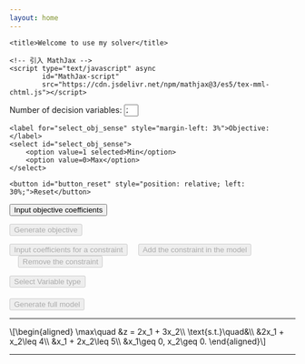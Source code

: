 ```yaml
---
layout: home
---
```


<head>
    <meta charset="utf-8">

    <title>Welcome to use my solver</title>

    <!-- 引入 MathJax -->
    <script type="text/javascript" async
            id="MathJax-script"
            src="https://cdn.jsdelivr.net/npm/mathjax@3/es5/tex-mml-chtml.js"></script>
</head>

<body>
<p>
    <label for="input_num">Number of decision variables: </label><input type="number"
                                                                        style="width: 5%;"
                                                                        id="input_num"
                                                                        value="2"
                                                                        min="2"
                                                                        max="20" required>
    <!--使用百分比来让输入框的宽度相对于其父容器的宽度进行调整。-->

    <label for="select_obj_sense" style="margin-left: 3%">Objective: </label>
    <select id="select_obj_sense">
        <option value=1 selected>Min</option>
        <option value=0>Max</option>
    </select>

    <button id="button_reset" style="position: relative; left: 30%;">Reset</button>
</p>

<p>
    <button id="button_input_obj_coe" onclick="inputObjCoefficients()">Input objective
        coefficients
    </button>
    <!--<p id="ini_obj">$$x_1 + x_2$$</p>-->
    <!--<div> 是一个 HTML 元素，常用于分组和布局，不会直接显示任何内容，但可以用于包含其他 HTML 元素-->
<div id="objCoeContainer"></div>
</p>


<p>
    <button id="button_generate_obj" onclick="generateObjLatex()" disabled>Generate objective
    </button>
</p>

<p>
    <button id="button_input_constr" onclick="inputConstraint()" disabled>Input coefficients for
        a
        constraint
    </button>
    <button id="button_add_constr" style="margin-left:3%" onclick="addConstraint()" disabled>Add
        the
        constraint in the model
    </button>
    <button id="button_remove_constr" style="margin-left:3%" onclick="removeConstraint()"
            disabled>
        Remove the
        constraint
    </button>
</p>
<p>
<div id='constr_input_container'></div>
</p>
<p>
    <button id="button_select_variable_type" onclick="selectVariableType()" disabled>Select
        Variable
        type
    </button>
</p>
<div id='var_type_container'></div>

<p>
    <button id="button_generate_full_model" style="margin-top: 1%" onclick="generateFullModel()"
            disabled>Generate full model
    </button>
</p>

<hr>
<p id="initial_model" style="margin-top: 1%">\[\begin{aligned}
    \max\quad &z = 2x_1 + 3x_2\\
    \text{s.t.}\quad&\\
    &2x_1 + x_2\leq 4\\
    &x_1 + 2x_2\leq 5\\
    &x_1\geq 0, x_2\geq 0.
    \end{aligned}\]</p>
<hr>

</body>
<script>
    let obj_coefficients = ['0', '0']; // 创建一个空数组
    let num_constraint = 0;
    let con_coefficients = [];
    let obj_latex_str = '';
    let con_latex_str = [];
    let var_type_latex_str = '';
    let initial_model_latex = '\\[\\begin{aligned}\n' +
        '\\max\\quad &z = 2x_1 + 3x_2\\\\\n' +
        '\\text{s.t.}\\quad&\\\\\n' +
        '&2x_1 + x_2\\leq 4\\\\\n' +
        '&x_1 + 2x_2\\leq 5\\\\\n' +
        '&x_1, x_2\\geq 0\n' +
        '\\end{aligned}\\]';

    // 使用 disabled 属性来控制按钮的可用状态
    // 在一个按钮（button1）被点击后，使另一个按钮（button2）变为可用（启用）
    document.getElementById("button_input_obj_coe").addEventListener("click", function () {
        document.getElementById("button_generate_obj").disabled = false; // 使按钮可用
        document.getElementById("button_input_constr").disabled = false;
    });


    function getNumVar() {
        let n = parseInt(document.getElementById("input_num").value);
        return n;
    }

    function inputObjCoefficients() {
        let numVar = getNumVar();
        obj_coefficients.length = numVar;  // 清空数组
        document.getElementById('initial_model').innerText = '';
        let coeContainer = document.getElementById("objCoeContainer");
        // 清空容器，确保每次点击按钮时重新生成输入框
        coeContainer.innerHTML = '';
        // 根据给定数目生成输入框
        for (let i = 0; i < numVar; i++) {
            // 创建新的 <input> 元素
            const label = document.createElement('label');
            const input = document.createElement('input');
            input.type = 'number'; // 设置输入框类型为文本
            input.id = 'coe_obj' + i; // 设置输入框 ID（可选）
            input.style.width = '50px';
            input.style.marginLeft = '0.3%';
            label.style.marginLeft = '0.3%';
            input.value = '0'; // 默认值
            label.setAttribute('for', 'coe_obj' + i);
            // 设置 LaTeX 内容
            let latexString = '';
            if (i < numVar - 1) {
                latexString = `x_{${i + 1}}+ `;
            } else
                latexString = `x_{${i + 1}}`;
            label.innerHTML = `\\(${latexString}\\)`;

            // 将输入框添加到容器中
            coeContainer.appendChild(input);
            coeContainer.appendChild(label);
        }
        // 在所有元素都添加完后，调用 MathJax 渲染所有的 LaTeX 公式
        MathJax.typeset();

    }

    let selected_obj_sense = '';  // 用来存储用户选择的值
    document.getElementById("select_obj_sense").addEventListener("change", function () {
        selected_obj_sense = this.value;
    });

    // 提供一个函数，用来返回用户选择的值
    function getSelectedSense() {
        return selected_obj_sense;  // 返回当前的选中值
    }

    function generateFormulaLatex(arr, n) {
        let latexBodyStr = '';
        // ${} 用于 模板字符串（Template Literals），允许在字符串中嵌入变量或表达式
        // 反引号 ``：用于 模板字符串，支持 ${} 变量插值
        for (let i = 0; i < n; i++) {
            if (parseFloat(arr[i]) >= 0 && i > 0) {
                latexBodyStr += '+';
            }
            if (parseFloat(arr[i]) != 1) {
                if (parseFloat(arr[i]) != -1) {
                    latexBodyStr += arr[i];
                } else {
                    latexBodyStr += '-';
                }
            }
            latexBodyStr += `x_{${i + 1}}`;
        }
        return latexBodyStr;
    }

    function generateObjLatex() {
        // 让决策变量数量输入框实效
        document.getElementById("input_num").disabled = true;
        document.getElementById("select_obj_sense").disabled = true;

        let n = document.getElementById("input_num").value; // 获取 id 为 input_num 的标签中的 value 值
        n = Math.max(1, parseInt(n)); // parseInt() 是 JavaScript 用于将字符串转换为整数的内置函数

        // 得到输入框的系数
        for (let i = 0; i < n; i++) {
            let input_id = 'coe_obj' + i;
            let coe = document.getElementById(input_id).value;
            obj_coefficients[i] = coe;
        }

        let select_obj_sense = getSelectedSense();
        let objStr = '';
        objStr += generateFormulaLatex(obj_coefficients, n);
        obj_latex_str = objStr;
        renderLatexModel(objStr);
    }

    function renderLatexModel(obj_str, con_str = '', var_type_str = '') {
        let select_obj_sense = getSelectedSense();
        let obj_sense_str;
        // 因为在 HTML 中，select 的 value 是字符串类型，所以应该与字符串 "1" 进行比较，而不是数字 1
        if (select_obj_sense === "0") {
            obj_sense_str = "\\max";
        } else {
            obj_sense_str = "\\min";
        }

        let latexModel = '';
        if (con_str === '') {
            latexModel += `
            \\[
            ${obj_sense_str}\\quad z=${obj_str}
            \\]
            `;
        } else if (con_str === '') {
            let num_con = con_str.length;
            let con_body_str = '';
            for (let i = 0; i < num_con; i++) {
                con_body_str += '&' + con_str[i] + "\\\\";
            }
            latexModel += `
            \\[
            \\begin{aligned}
            ${obj_sense_str}\\quad &${obj_str}\\\\
            \\text{s.t.}\\quad&\\\\
            ${con_body_str}
            \\end{aligned}
            \\]
            `;
        } else {
            let num_con = con_str.length;
            let con_body_str = '';
            for (let i = 0; i < num_con; i++) {
                con_body_str += '&' + con_str[i];
            }
            latexModel += `
            \\[
            \\begin{aligned}
            ${obj_sense_str}\\quad &${obj_str}\\\\
            \\text{s.t.}\\quad&\\\\
            ${con_body_str}
            &${var_type_str}
            \\end{aligned}
            \\]
            `;
        }

        document.getElementById("initial_model").innerHTML = latexModel;
        MathJax.typeset(); // typeset 适用于小型公式更新，局部重新渲染, typesetPromise适合大规模更新
    }

    function inputConstraint() {
        let numVar = getNumVar();
        document.getElementById("button_input_obj_coe").disabled = true;
        document.getElementById("button_generate_obj").disabled = true;

        let coeContainer = document.getElementById("constr_input_container");
        coeContainer.innerHTML = '';
        // 根据给定数目生成输入框
        for (let i = 0; i < numVar; i++) {
            // 创建新的 <input> 元素
            const label = document.createElement('label');
            const input = document.createElement('input');
            input.type = 'number'; // 设置输入框类型为文本
            input.id = 'constraint_coe' + i; // 设置输入框 ID（可选）
            input.style.width = '50px';
            input.style.marginLeft = '0.3%';
            label.style.marginLeft = '0.3%';
            input.value = '0'; // 默认值
            label.setAttribute('for', 'constraint_coe' + i);
            // 设置 LaTeX 内容
            let latexString = '';
            if (i < numVar - 1) {
                latexString = `x_{${i + 1}}+ `;
            } else
                latexString = `x_{${i + 1}}`;
            label.innerHTML = `\\(${latexString}\\)`;

            // 将输入框添加到容器中
            coeContainer.appendChild(input);
            coeContainer.appendChild(label);
        }

        // 创建 select 元素
        const select = document.createElement("select");
        select.id = 'constraint_sense';

        select.style.marginLeft = '0.5%';

        // 创建多个 option 元素
        const option1 = document.createElement("option");
        option1.value = "\\geq";
        option1.textContent = "≥";
        option1.selected = true;


        const option2 = document.createElement("option");
        option2.value = "=";
        option2.textContent = "=";

        const option3 = document.createElement("option");
        option3.value = "\\leq";
        option3.textContent = "<=";

        // 将 option 元素添加到 select 元素中
        select.appendChild(option1);
        select.appendChild(option2);
        select.appendChild(option3);

        coeContainer.appendChild(select);

        const input_rhs = document.createElement('input');
        input_rhs.type = 'number'; // 设置输入框类型为文本
        input_rhs.id = 'constraint_rhs';
        input_rhs.style.width = '50px';
        input_rhs.style.marginLeft = '0.3%';
        input_rhs.value = 0;

        coeContainer.appendChild(input_rhs);

        // 在所有元素都添加完后，调用 MathJax 渲染所有的 LaTeX 公式
        MathJax.typeset();
        document.getElementById('button_add_constr').disabled = false;
    }


    function addConstraint() {
        let numVar = getNumVar();
        let this_coes = new Array(numVar + 2);
        document.getElementById("button_select_variable_type").disabled = false;

        for (let i = 0; i < numVar; i++) {
            let input_id = 'constraint_coe' + i;
            this_coes[i] = document.getElementById(input_id).value;
        }
        let sense_id = 'constraint_sense';
        this_coes[numVar] = document.getElementById(sense_id).value;
        let rhs_id = 'constraint_rhs';
        this_coes[numVar + 1] = document.getElementById(rhs_id).value;
        con_coefficients.push(this_coes.slice(0, numVar));
        constraint_str = generateFormulaLatex(this_coes.slice(0, numVar), numVar);
        constraint_str += this_coes[numVar];
        constraint_str += ' ' + this_coes[numVar + 1];
        constraint_str += '\\\\';
        con_latex_str.push(constraint_str);
        renderLatexModel(obj_latex_str, con_latex_str);
        document.getElementById('button_remove_constr').disabled = false;
        num_constraint += 1;
    }

    function removeConstraint() {
        if (num_constraint >= 1) {
            con_latex_str.pop();
            renderLatexModel(obj_latex_str, con_latex_str);
            num_constraint -= 1;
            if (num_constraint === 0) {
                document.getElementById('button_remove_constr').disabled = true;
            }
        }
    }

    function selectVariableType() {
        document.getElementById("button_input_constr").disabled = true;
        document.getElementById("button_add_constr").disabled = true;
        document.getElementById("button_remove_constr").disabled = true;

        document.getElementById('button_generate_full_model').disabled = false;
        let num_var = getNumVar();
        let type_container = document.getElementById("var_type_container");
        type_container.innerHTML = '';
        for (let i = 0; i < num_var; i++) {
            let label = document.createElement('label');
            let select = document.createElement('select');
            select.id = 'var_type' + (i + 1);
            select.style.marginLeft = '0.4%';
            select.style.marginRight = '0.2%';
            if (i > 0) {
                label.style.marginLeft = '0.8%';
            }
            label.innerText = `\\(x_{${i + 1}}\\):`;
            label.setAttribute('for', 'var_type' + (i + 1));

            // 创建多个 option 元素
            let option1 = document.createElement("option");
            option1.textContent = "≥ 0 continuous";
            option1.value = 0;
            option1.selected = true;
            let option2 = document.createElement("option");
            option2.value = 1;
            option2.textContent = "continuous";
            let option3 = document.createElement("option");
            option3.textContent = "binary";
            option3.value = 2;
            let option4 = document.createElement("option");
            option4.textContent = "integer";
            option4.value = 3;

            select.appendChild(option1);
            select.appendChild(option2);
            select.appendChild(option3);
            select.appendChild(option4);

            type_container.appendChild(label);
            type_container.appendChild(select);

        }

        MathJax.typeset();
    }

    function generateFullModel() {
        document.getElementById("button_input_constr").disabled = true;
        document.getElementById("button_add_constr").disabled = true;
        document.getElementById("button_remove_constr").disabled = true;
        document.getElementById("button_select_variable_type").disabled = true;

        num_var = getNumVar();
        var_type_latex_str = '';
        for (let i = 0; i < num_var; i++) {
            let select_id = 'var_type' + (i + 1);
            let select = document.getElementById(select_id);
            if (select.value === '0') {
                var_type_latex_str += `x_{${i + 1}}\\geq 0`;
            } else if (select.value === '2') {
                var_type_latex_str += `x_{${i + 1}}\\in \\{0,1\\}`;
            } else if (select.value === '3') {
                var_type_latex_str += `x_{${i + 1}}\\in \\mathbb\{Z\}`;
            }
            if (select.value != '1') {
                if (i < num_var - 1) {
                    var_type_latex_str += ',';
                } else {
                    var_type_latex_str += '.';
                }
            }
            if (i === num_var - 1 && select.value === '1') {
                let len = var_type_latex_str.length;
                let new_str = var_type_latex_str.slice(0, -2) + var_type_latex_str.slice(-1);
                var_type_latex_str = new_str;
            }
        }
        renderLatexModel(obj_latex_str, con_latex_str, var_type_latex_str);
    }

    document.getElementById("button_reset").addEventListener("click", function () {
        document.getElementById("input_num").disabled = false; // 让按钮恢复可点击
        document.getElementById("select_obj_sense").disabled = false;
        document.getElementById("button_input_obj_coe").disabled = false;
        document.getElementById("button_generate_obj").disabled = true;
        document.getElementById("button_input_constr").disabled = true;
        document.getElementById("button_add_constr").disabled = true;
        document.getElementById("button_remove_constr").disabled = true;
        document.getElementById("button_select_variable_type").disabled = true;
        document.getElementById("button_generate_full_model").disabled = true;
        con_latex_str = [];
        obj_latex_str = '';
        var_type_latex_str = '';
        document.getElementById("constr_input_container").innerHTML = '';
        document.getElementById("var_type_container").innerHTML = '';
        document.getElementById("objCoeContainer").innerHTML = '';
        // innerHTML 会把 tag 也返回
        document.getElementById("initial_model").innerText = initial_model_latex;
        MathJax.typeset();
    });
</script>
